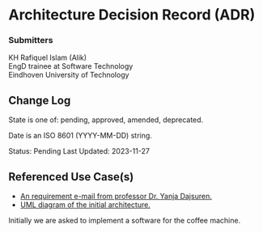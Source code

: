 # Architecture Decision Record (ADR)
### Submitters

KH Rafiquel Islam (Alik) <br>
EngD trainee at Software Technology <br>
Eindhoven University of Technology

## Change Log

State is one of: pending, approved, amended, deprecated.

Date is an ISO 8601 (YYYY-MM-DD) string.

Status: Pending
Last Updated: 2023-11-27

## Referenced Use Case(s)

- [An requirement e-mail from professor Dr. Yanja Dajsuren.](https://www.google.com)
- [UML diagram of the initial architecture.](..%2F..%2FDownloads%2Fexported_from_idea.drawio.html)

Initially we are asked to implement a software for the coffee machine. 





